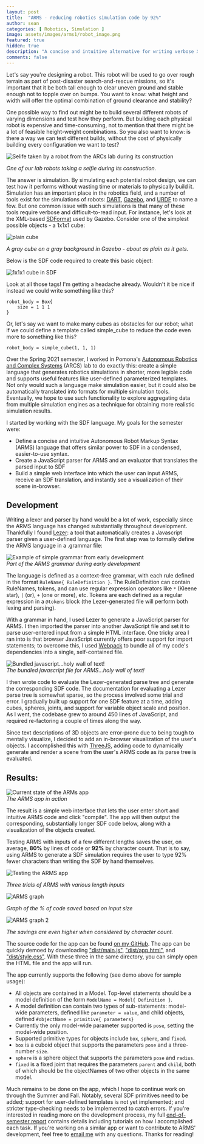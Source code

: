 ```yaml
---
layout: post
title:  "ARMS - reducing robotics simulation code by 92%"
author: sean
categories: [ Robotics, Simulation ]
image: assets/images/arms1/robot_image.png
featured: true
hidden: true
description: "A concise and intuitive alternative for writing verbose XML-based robotics simulation languages, built using browser JavaScript."
comments: false
---
```


Let's say you're designing a robot.  This robot will be used to go over rough terrain as part of post-disaster search-and-rescue missions, so it's important that it be both tall enough to clear uneven ground and stable enough not to topple over on bumps.  You want to know: what height and width will offer the optimal combination of ground clearance and stability?

One possible way to find out might be to build several different robots of varying dimensions and test how they perform.  But building each physical robot is expensive and time-consuming, not to mention that there might be a lot of feasible height-weight combinations.  So you also want to know: is there a way we can test different builds, without the cost of physically building every configuration we want to test?

![Selife taken by a robot from the ARCs lab during its construction]({{site.baseurl}}/assets/images/arms1/robot_selfie.png)  

*One of our lab robots taking a selfie during its construction.*

The answer is simulation.  By simulating each potential robot design, we can test how it performs without wasting time or materials to physically build it.  Simulation has an important place in the robotics field, and a number of tools exist for the simulations of robots: [DART](https://dartsim.github.io/), [Gazebo](http://gazebosim.org/), and [URDF](http://wiki.ros.org/urdf) to name a few.  But one common issue with such simulations is that many of these tools require verbose and difficult-to-read input.  For instance, let's look at the XML-based [SDFormat](http://sdformat.org/) used by Gazebo.  Consider one of the simplest possible objects - a 1x1x1 cube:

![plain cube]({{site.baseurl}}/assets/images/arms1/gazebo_cube.png)

*A gray cube on a gray background in Gazebo - about as plain as it gets.*

Below is the SDF code required to create this basic object:

![1x1x1 cube in SDF]({{site.baseurl}}/assets/images/arms1/sdf_cube_snippet.png)

Look at all those tags!  I'm getting a headache already.  Wouldn't it be nice if instead we could write something like this?
```
robot_body = Box{
    size = 1 1 1
}
```

Or, let's say we want to make many cubes as obstacles for our robot; what if we could define a template called simple_cube to reduce the code even more to something like this?

```
robot_body = simple_cube(1, 1, 1)
```

Over the Spring 2021 semester, I worked in Pomona's [Autonomous Robotics and Complex Systems](https://cs.pomona.edu/~ajc/arcslab/) (ARCS) lab to do exactly this: create a simple language that generates robotics simulations in shorter, more legible code and supports useful features like user-defined parameterized templates.  Not only would such a language make simulation easier, but it could also be automatically translated into formats for multiple simulation tools.  Eventually, we hope to use such functionality to explore aggregating data from multiple simulation engines as a technique for obtaining more realistic simulation results.

I started by working with the SDF language.  My goals for the semester were:

- Define a concise and intuitive Autonomous Robot Markup Syntax (ARMS) language that offers similar power to SDF in a condensed, easier-to-use syntax.
- Create a JavaScript parser for ARMS and an evaluator that translates the parsed input to SDF
- Build a simple web interface into which the user can input ARMS, receive an SDF translation, and instantly see a visualization of their scene in-browser.

## Development

Writing a lexer and parser by hand would be a lot of work, especially since the ARMS language has changed substantially throughout development.  Thankfully I found [Lezer](https://lezer.codemirror.net/): a tool that automatically creates a Javascript parser given a user-defined language.  The first step was to formally define the ARMS language in a .grammar file:

![Example of simple grammar from early development]({{site.baseurl}}/assets/images/arms1/grammar_early_snippet.png)   
*Part of the ARMS grammar during early development*

The language is defined as a context-free grammar, with each rule defined in the format `RuleName{ RuleDefinition }`.  The RuleDefinition can contain RuleNames, tokens, and can use regular expression operators like `*` (Kleene star), `|` (or), `+` (one or more), etc.  Tokens are each defined as a regular expression in a `@tokens` block (the Lezer-generated file will perform both lexing and parsing).

With a grammar in hand, I used Lezer to generate a JavaScript parser for ARMS.  I then imported the parser into another JavaScript file and set it to parse user-entered input from a simple HTML interface.  One tricky area I ran into is that browser JavaScript currently offers poor support for import statements; to overcome this, I used [Webpack](https://webpack.js.org/) to bundle all of my code's dependencies into a single, self-contained file.

![Bundled javascript...holy wall of text!]({{site.baseurl}}/assets/images/arms1/bundled_javascript.png)  
*The bundled javascript file for ARMS...holy wall of text!*

I then wrote code to evaluate the Lezer-generated parse tree and generate the corresponding SDF code.  The documentation for evaluating a Lezer parse tree is somewhat sparse, so the process involved some trial and error.  I gradually built up support for one SDF feature at a time, adding cubes, spheres, joints, and support for variable object scale and position.  As I went, the codebase grew to around 450 lines of JavaScript, and required re-factoring a couple of times along the way.

Since text descriptions of 3D objects are error-prone due to being tough to mentally visualize, I decided to add an in-browser visualization of the user's objects.  I accomplished this with [ThreeJS](https://threejs.org/), adding code to dynamically generate and render a scene from the user's ARMS code as its parse tree is evaluated.

## Results:

![Current state of the ARMs app]({{site.baseurl}}/assets/images/arms1/demo4.png)  
*The ARMS app in action*

The result is a simple web interface that lets the user enter short and intuitive ARMS code and click "compile".  The app will then output the corresponding, substantially longer SDF code below, along with a visualization of the objects created.

Testing ARMS with inputs of a few different lengths saves the user, on average, **80%** by lines of code or **92%** by character count.  That is to say, using ARMS to generate a SDF simulation requires the user to type 92% fewer characters than writing the SDF by hand themselves.

![Testing the ARMS app]({{site.baseurl}}/assets/images/arms1/arms_table.png)

*Three trials of ARMS with various length inputs*

![ARMS graph]({{site.baseurl}}/assets/images/arms1/arms_fig1.png)

*Graph of the % of code saved based on input size*

![ARMS graph 2]({{site.baseurl}}/assets/images/arms1/arms_fig2.png)

*The savings are even higher when considered by character count.*

The source code for the app can be found [on my GitHub](https://github.com/swow2015/arms2).  The app can be quickly demoed by downloading ["dist/main.js"](https://github.com/oapostrophe/arms2/blob/main/dist/main.js), ["dist/app.html"](https://github.com/oapostrophe/arms2/edit/main/dist/app.html), and ["dist/style.css"](https://github.com/oapostrophe/arms2/blob/main/dist/style.css).  With these three in the same directory, you can simply open the HTML file and the app will run.

The app currently supports the following (see demo above for sample usage):
- All objects are contained in a Model.  Top-level statements should be a model definition of the form `ModelName = Model{ Definition }`.
- A model definition can contain two types of sub-statements: model-wide parameters, defined like `parameter = value`, and child objects, defined `#objectName = primitive{ parameters}`
- Currently the only model-wide parameter supported is `pose`, setting the model-wide position.
- Supported primitive types for objects include `box`, `sphere`, and `fixed`.
- `box` is a cuboid object that supports the parameters `pose` and a three-number `size`.
- `sphere` is a sphere object that supports the parameters `pose` and `radius`.
- `fixed` is a fixed joint that requires the parameters `parent` and `child`, both of which should be the objectNames of two other objects in the same model.

Much remains to be done on the app, which I hope to continue work on through the Summer and Fall.  Notably, several SDF primitives need to be added; support for user-defined templates is not yet implemented; and stricter type-checking needs to be implemented to catch errors.  If you're interested in reading more on the development process, my full [end-of-semester report](https://github.com/oapostrophe/arms2/blob/main/README.md) contains details including tutorials on how I accomplished each task.  If you're working on a similar app or want to contribute to ARMS' development, feel free to [email me](mailto:swow2015@mymail.pomona.edu) with any questions.  Thanks for reading!

